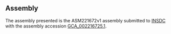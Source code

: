 

Assembly
--------

The assembly presented is the ASM221672v1 assembly submitted to
[INSDC](http://www.insdc.org) with the assembly accession
[GCA\_002216725.1](http://www.ebi.ac.uk/ena/data/view/GCA_002216725.1).

